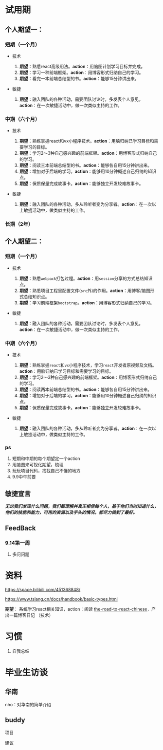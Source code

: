 # 试用期

## 个人期望一：

### 短期（一个月）

* 技术
  1. **期望**：熟悉react高级用法。**action**：用脑图计划学习目标并完成。
  2. **期望**：学习一种前端框架。**action**：用博客形式归纳自己的学习。
  3. **期望**：看完一本前端总结型的书。**action**：能够15分钟讲出来。

* 敏捷
  1. **期望**：融入团队的各种活动，需要团队讨论时，多发表个人意见。**action**：在一次敏捷活动中，做一次类似主持的工作。

### 中期（六个月）

* 技术
  1. **期望**：熟练掌握react和vx小程序技术。**action**：用脑归纳已学习目标和需要学习的目标。
  2. **期望**：学习2～3种自己感兴趣的前端框架。**action**：用博客形式归纳自己的学习。
  3. **期望**：阅读三本前端总结型的书。**action**：能够各自用15分钟讲出来。
  4. **期望**：增加对于后端的学习。**action**：能够用10分钟概述自己归纳的知识点。
  5. **期望**：保质保量完成故事卡。**action**：能够独立开发较难故事卡。

* 敏捷
  1. **期望**：融入团队的各种活动，多从聆听者变为分享者。**action**：在一次以上敏捷活动中，做类似主持的工作。

### 长期（2年）

## 个人期望二：

### 短期（一个月）

* 技术
  1. **期望**：熟悉`webpack`打包过程。**action**：用`session`分享的方式总结知识点。
  2. **期望**：熟悉项目工程里配置文件(`src`外)的作用。**action**：用博客/脑图形式总结知识点。
  3. **期望**：学习前端框架`bootstrap`。**action**：用博客形式归纳自己的学习。

* 敏捷
  1. **期望**：融入团队的各种活动，需要团队讨论时，多发表个人意见。**action**：在一次敏捷活动中，做一次类似主持的工作。

### 中期（六个月）

* 技术
  1. **期望**：熟练掌握`react`和`vx`小程序技术，学习`react`开发者原视频及文档。**action**：用脑归纳已学习目标和需要学习的目标。
  2. **期望**：学习2～3种自己感兴趣的前端框架。**action**：用博客形式归纳自己的学习。
  3. **期望**：阅读两本前端总结型的书。**action**：能够各自用15分钟讲出来。
  4. **期望**：增加对于后端的学习。**action**：能够用10分钟概述自己归纳的知识点。
  5. **期望**：保质保量完成故事卡。**action**：能够独立开发较难故事卡。

* 敏捷
  1. **期望**：融入团队的各种活动，多从聆听者变为分享者。**action**：在一次以上敏捷活动中，做类似主持的工作。

### ps

1. 短期和中期的每个期望定一个action
2. 用脑图来可视化期望，梳理
3. 玩玩项目代码，找找自己不懂的地方
4. 9.9中午前要

## 敏捷宣言

***无论我们发现什么问题，我们都理解并真正相信每个人，基于他们当时知道什么，他们的技能和能力，可用的资源以及手头的情况，都尽力做到了最好。***





## FeedBack

### 9.14第一周

1. 多问问题

# 资料

https://space.bilibili.com/451368848/

https://www.tslang.cn/docs/handbook/basic-types.html



**期望**： 系统学习react相关知识，action：阅读 [the-road-to-react-chinese](https://github.com/the-road-to-learn-react/the-road-to-react-chinese)，产出一篇博客日记 （技术）

# 习惯

1. 自我总结

# 毕业生访谈

## 华南

nho：对华南的简单介绍

## buddy



项目

建议